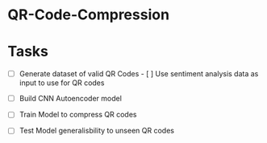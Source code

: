# QR-Code-Compression

# Tasks 
- [ ] Generate dataset of valid QR Codes
      - [ ] Use sentiment analysis data as input to use for QR codes
      
- [ ] Build CNN Autoencoder model 
- [ ] Train Model to compress QR codes
- [ ] Test Model generalisbility to unseen QR codes
